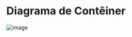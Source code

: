 # Diagrama de Contêiner

![image](https://github.com/user-attachments/assets/65e552da-f661-409b-bc6d-ff0908319e27)


